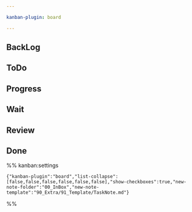 ```yaml
---

kanban-plugin: board

---
```


## BackLog



## ToDo



## Progress



## Wait



## Review



## Done





%% kanban:settings
```
{"kanban-plugin":"board","list-collapse":[false,false,false,false,false,false],"show-checkboxes":true,"new-note-folder":"00_InBox","new-note-template":"90_Extra/91_Template/TaskNote.md"}
```
%%